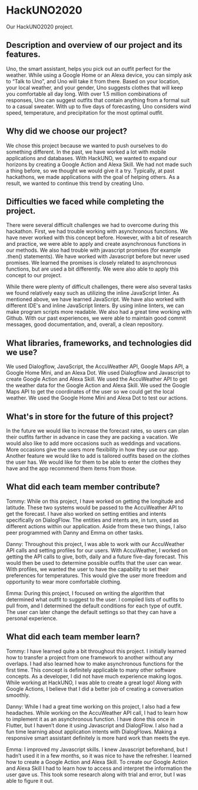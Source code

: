 # HackUNO2020
Our HackUNO2020 project.
## Description and overview of our project and its features. 
<p>Uno, the smart assistant, helps you pick out an outfit perfect for the weather. While using a Google Home or an Alexa device, you can simply ask to “Talk to Uno”, and Uno will take it from there. Based on your location, your local weather, and your gender, Uno suggests clothes that will keep you comfortable all day long. With over 1.5 million combinations of responses, Uno can suggest outfits that contain anything from a formal suit to a casual sweater. With up to five days of forecasting, Uno considers wind speed, temperature, and precipitation for the most optimal outfit.</p>

## Why did we choose our project? 
<p>We chose this project because we wanted to push ourselves to do something different. In the past, we have worked a lot with mobile applications and databases. With HackUNO, we wanted to expand our horizons by creating a Google Action and Alexa Skill. We had not made such a thing before, so we thought we would give it a try. Typically, at past hackathons, we made applications with the goal of helping others. As a result, we wanted to continue this trend by creating Uno. </p>

## Difficulties we faced while completing the project. 
<p>There were several difficult challenges we had to overcome during this hackathon. First, we had trouble working with asynchronous functions. We have never worked with this concept before. However, with a bit of research and practice, we were able to apply and create asynchronous functions in our methods. We also had trouble with javascript promises (for example .then() statements). We have worked with Javascript before but never used promises. We learned the promises is closely related to asynchronous functions, but are used a bit differently. We were also able to apply this concept to our project. </p>
<p>While there were plenty of difficult challenges, there were also several tasks we found relatively easy such as utilizing the inline JavaScript linter. As mentioned above, we have learned JavaScript. We have also worked with different IDE's and inline JavaScript linters. By using inline linters, we can make program scripts more readable. We also had a great time working with Github. With our past experiences, we were able to maintain good commit messages, good documentation, and, overall, a clean repository. </p>

## What libraries, frameworks, and technologies did we use? 
<p>We used Dialogflow, JavaScript, the AccuWeather API, Google Maps API, a Google Home Mini, and an Alexa Dot. We used Dialogflow and Javascript to create Google Action and Alexa Skill. We used the AccuWeather API to get the weather data for the Google Action and Alexa Skill. We used the Google Maps API to get the coordinates of the user so we could get the local weather. We used the Google Home Mini and Alexa Dot to test our actions. </p>

## What's in store for the future of this project?
<p>In the future we would like to increase the forecast rates, so users can plan their outfits farther in advance in case they are packing a vacation. We would also like to add more occasions such as weddings and vacations. More occasions give the users more flexibility in how they use our app. Another feature we would like to add is tailored outfits based on the clothes the user has. We would like for them to be able to enter the clothes they have and the app recommend them items from those. </p>

## What did each team member contribute?
<p>Tommy: While on this project, I have worked on getting the longitude and latitude. These two systems would be passed to the AccuWeather API to get the forecast. I have also worked on setting entities and intents specifically on DialogFlow. The entities and intents are, in turn, used as different actions within our application. Aside from these two things, I also peer programmed with Danny and Emma on other tasks. </p>
<p>Danny: Throughout this project, I was able to work with our AccuWeather API calls and setting profiles for our users. With AccuWeather, I worked on getting the API calls to give, both, daily and a future five-day forecast. This would then be used to determine possible outfits that the user can wear. With profiles, we wanted the user to have the capability to set their preferences for temperatures. This would give the user more freedom and opportunity to wear more comfortable clothing.</p>
<p>Emma: During this project, I focused on writing the algorithm that determined what outfit to suggest to the user. I compiled lists of outfits to pull from, and I determined the default conditions for each type of outfit. The user can later change the default settings so that they can have a personal experience. </p>

## What did each team member learn?
<p>Tommy: I have learned quite a bit throughout this project. I initially learned how to transfer a project from one framework to another without any overlaps. I had also learned how to make asynchronous functions for the first time. This concept is definitely applicable to many other software concepts. As a developer, I did not have much experience making logos. While working at HackUNO, I was able to create a great logo! Along with Google Actions, I believe that I did a better job of creating a conversation smoothly. </p>
<p>Danny: While I had a great time working on this project, I also had a few headaches. While working on the AccuWeather API call, I had to learn how to implement it as an asynchronous function. I have done this once in Flutter, but I haven’t done it using Javascript and DialogFlow. I also had a fun time learning about application intents with DialogFlows. Making a responsive smart assistant definitely is more hard work than meets the eye. </p>
<p>Emma: I improved my Javascript skills. I knew Javascript beforehand, but I hadn’t used it in a few months, so it was nice to have the refresher. I learned how to create a Google Action and Alexa Skill. To create our Google Action and Alexa Skill I had to learn how to access and interpret the information the user gave us. This took some research along with trial and error, but I was able to figure it out. </p>
